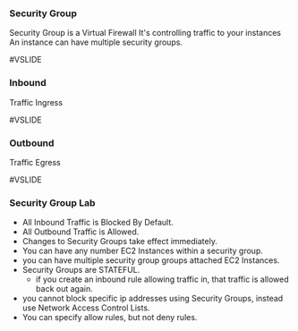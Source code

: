 ### Security Group

Security Group is a Virtual Firewall It's controlling traffic to your instances An instance can have multiple security groups.

#VSLIDE

### Inbound 

Traffic Ingress

#VSLIDE

### Outbound 

Traffic Egress

#VSLIDE

### Security Group Lab

- All Inbound Traffic is Blocked By Default. 
- All Outbound Traffic is Allowed.
- Changes to Security Groups take effect immediately. 
- You can have any number EC2 Instances within a security group.
- you can have multiple security group groups attached EC2 Instances.
- Security Groups are STATEFUL.
  * if you create an inbound rule allowing traffic in, that traffic is allowed back out again.
- you cannot block specific ip addresses using Security Groups, instead use Network Access Control Lists.
- You can specify allow rules, but not deny rules.